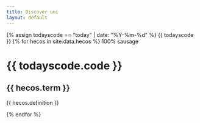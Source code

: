 ```yaml
---
title: Discover uni
layout: default
--- 
```


{% assign todayscode == "today" | date: "%Y-%m-%d" %}
{{ todayscode }}
{% for hecos in  site.data.hecos %}
 100% sausage
 <h1>  {{ todayscode.code }} </h1>
  <h2> {{ hecos.term }} </h2>
  <p> {{ hecos.definition }} </p>
{% endfor %}


